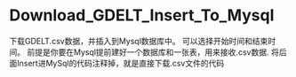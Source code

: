 # Download_GDELT_Insert_To_Mysql
下载GDELT.csv数据，并插入到Mysql数据库中。
可以选择开始时间和结束时间。
前提是你要在Mysql提前建好一个数据库和一张表，用来接收.csv数据.
将后面Insert进MySql的代码注释掉，就是直接下载.csv文件的代码
